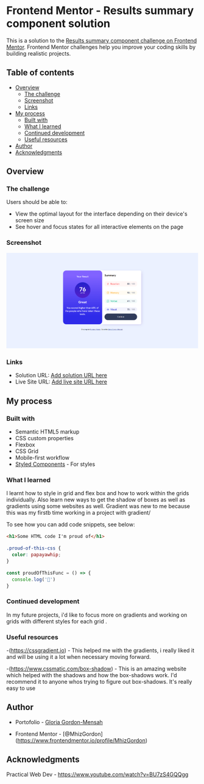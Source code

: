# Frontend Mentor - Results summary component solution

This is a solution to the [Results summary component challenge on Frontend Mentor](https://www.frontendmentor.io/challenges/results-summary-component-CE_K6s0maV). Frontend Mentor challenges help you improve your coding skills by building realistic projects. 

## Table of contents

- [Overview](#overview)
  - [The challenge](#the-challenge)
  - [Screenshot](#screenshot)
  - [Links](#links)
- [My process](#my-process)
  - [Built with](#built-with)
  - [What I learned](#what-i-learned)
  - [Continued development](#continued-development)
  - [Useful resources](#useful-resources)
- [Author](#author)
- [Acknowledgments](#acknowledgments)


## Overview

### The challenge

Users should be able to:

- View the optimal layout for the interface depending on their device's screen size
- See hover and focus states for all interactive elements on the page


### Screenshot

![](./assets/images/Result-Summary.png)

### Links

- Solution URL: [Add solution URL here](https://your-solution-url.com)
- Live Site URL: [Add live site URL here](https://your-live-site-url.com)

## My process

### Built with

- Semantic HTML5 markup
- CSS custom properties
- Flexbox
- CSS Grid
- Mobile-first workflow
- [Styled Components](https://styled-components.com/) - For styles


### What I learned
I learnt how to style in grid and flex box and how to work within the grids individually.
Also learn new ways to get the shadow of boxes as well as gradients using some websites as well.
Gradient was new to me because this was my firstb time working in a project with gradient/

To see how you can add code snippets, see below:

```html
<h1>Some HTML code I'm proud of</h1>
```
```css
.proud-of-this-css {
  color: papayawhip;
}
```
```js
const proudOfThisFunc = () => {
  console.log('🎉')
}
```

### Continued development
In my future projects, i'd like to focus more on gradients and working on grids with different styles for each grid .


### Useful resources
-(https://cssgradient.io) - This helped me with the gradients, i really liked it and will be using it a lot when necessary moving forward.

-(https://www.cssmatic.com/box-shadow) - This is an amazing website which helped with the shadows and how the box-shadows work. I'd recommend it to anyone whos trying to figure out box-shadows. It's really easy to use 

## Author

- Portofolio - [Gloria Gordon-Mensah](https://mhizgordon.github.io/Portofolio/)

- Frontend Mentor - [@MhizGordon] (https://www.frontendmentor.io/profile/MhizGordon)



## Acknowledgments
Practical Web Dev - https://www.youtube.com/watch?v=BU7zS4GQQgg

